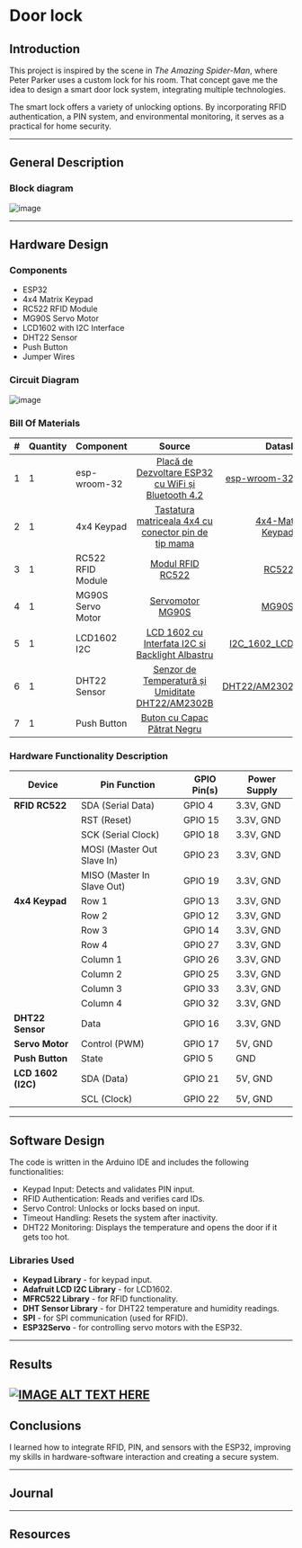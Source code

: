 # Door lock
## **Introduction**  
This project is inspired by the scene in *The Amazing Spider-Man*, where Peter Parker uses a custom lock for his room. That concept gave me the idea to design a smart door lock system, integrating multiple technologies.  

The smart lock offers a variety of unlocking options. By incorporating RFID authentication, a PIN system, and environmental monitoring, it serves as a practical for home security.  

---

## **General Description**  

### **Block diagram** 
![image](https://github.com/user-attachments/assets/4b978700-277b-4383-a625-a903e852e739)

---

## **Hardware Design**  
### **Components**  
- ESP32
- 4x4 Matrix Keypad 
- RC522 RFID Module 
- MG90S Servo Motor
- LCD1602 with I2C Interface 
- DHT22 Sensor
- Push Button  
- Jumper Wires 

### **Circuit Diagram**  
![image](https://github.com/user-attachments/assets/fa638d1b-7151-4399-ab14-fe481dd94a80)

### **Bill Of Materials**
|#|Quantity| Component             | Source                                                                                                                                                       | Datasheet |
|--|--------| --------------------- |:------------------------------------------------------------------------------------------------------------------------------------------------------------:| ---------:|
|1|1| esp-wroom-32          | [Placă de Dezvoltare ESP32 cu WiFi și Bluetooth 4.2](https://www.optimusdigital.ro/ro/placi-cu-bluetooth/4371-placa-de-dezvoltare-esp32-cu-wifi-i-bluetooth-42.html?search_query=ESP32+&results=28)|[esp-wroom-32.pdf](https://github.com/user-attachments/files/18102841/esp-wroom-32_datasheet_en.pdf)|
|2|1| 4x4 Keypad            | [Tastatura matriceala 4x4 cu conector pin de tip mama](https://www.optimusdigital.ro/ro/senzori-senzori-de-atingere/470-tastatura-matriceala-4x4-cu-conector-pin-de-tip-mama.html?search_query=4x4+keypad&results=4) |[4x4-Matrix-Keypad.pdf](https://github.com/user-attachments/files/18102987/27899-4x4-Matrix-Membrane-Keypad-v1.2.pdf)|
|3|1| RC522 RFID Module     | [Modul RFID RC522](https://www.optimusdigital.ro/ro/wireless-rfid/67-modul-cititor-rfid-mfrc522.html?search_query=rfid+rc522&results=5)|[RC522.pdf](https://github.com/user-attachments/files/18102988/RC522.pdf)|
|4|1| MG90S Servo Motor     | [Servomotor MG90S](https://www.optimusdigital.ro/ro/motoare-servomotoare/271-servomotor-mg90s.html?search_query=mg90s&results=1)|[MG90S.pdf](https://github.com/user-attachments/files/18102995/MG90S_Tower-Pro.pdf)|
|5|1| LCD1602 I2C           | [LCD 1602 cu Interfata I2C si Backlight Albastru](https://www.optimusdigital.ro/ro/optoelectronice-lcd-uri/2894-lcd-cu-interfata-i2c-si-backlight-albastru.html?search_query=lcd+i2c&results=17)|[I2C_1602_LCD.pdf](https://github.com/user-attachments/files/18103080/I2C_1602_LCD.pdf)|
|6|1| DHT22 Sensor          | [Senzor de Temperatură și Umiditate DHT22/AM2302B](https://www.optimusdigital.ro/ro/senzori-senzori-de-temperatura/3157-senzor-de-temperatura-i-umiditate-dht22am2302b.html?search_query=dht22&results=6)|[DHT22/AM2302.pdf](https://github.com/user-attachments/files/18103083/Digital%2Bhumidity%2Band%2Btemperature%2Bsensor%2BAM2302.pdf)|
|7|1| Push Button           | [Buton cu Capac Pătrat Negru](https://www.optimusdigital.ro/ro/butoane-i-comutatoare/1117-buton-cu-capac-patrat-negru.html?search_query=buton&results=215)                                  |     -     |

### **Hardware Functionality Description**
| **Device**            | **Pin Function**          | **GPIO Pin(s)**             | **Power Supply**     |
|-----------------------|---------------------------|-----------------------------|----------------------|
| **RFID RC522**        | SDA (Serial Data)         | GPIO 4                      | 3.3V, GND            |
|                       | RST (Reset)               | GPIO 15                     | 3.3V, GND            |
|                       | SCK (Serial Clock)        | GPIO 18                     | 3.3V, GND            |
|                       | MOSI (Master Out Slave In)| GPIO 23                     | 3.3V, GND            |
|                       | MISO (Master In Slave Out)| GPIO 19                     | 3.3V, GND            |
| **4x4 Keypad**        | Row 1                     | GPIO 13                     | 3.3V, GND            |
|                       | Row 2                     | GPIO 12                     | 3.3V, GND            |
|                       | Row 3                     | GPIO 14                     | 3.3V, GND            |
|                       | Row 4                     | GPIO 27                     | 3.3V, GND            |
|                       | Column 1                  | GPIO 26                     | 3.3V, GND            |
|                       | Column 2                  | GPIO 25                     | 3.3V, GND            |
|                       | Column 3                  | GPIO 33                     | 3.3V, GND            |
|                       | Column 4                  | GPIO 32                     | 3.3V, GND            |
| **DHT22 Sensor**      | Data                      | GPIO 16                     | 3.3V, GND            |
| **Servo Motor**       | Control (PWM)             | GPIO 17                     | 5V, GND              |
| **Push Button**       | State                     | GPIO 5                      | GND                  |
| **LCD 1602 (I2C)**    | SDA (Data)                | GPIO 21                     | 5V, GND              |
|                       | SCL (Clock)               | GPIO 22                     | 5V, GND              |

---

## **Software Design**  
The code is written in the Arduino IDE and includes the following functionalities:  
- Keypad Input: Detects and validates PIN input.  
- RFID Authentication: Reads and verifies card IDs.  
- Servo Control: Unlocks or locks based on input.  
- Timeout Handling: Resets the system after inactivity.  
- DHT22 Monitoring: Displays the temperature and opens the door if it gets too hot.

### **Libraries Used**  
- **Keypad Library** - for keypad input.  
- **Adafruit LCD I2C Library** - for LCD1602.  
- **MFRC522 Library** - for RFID functionality.  
- **DHT Sensor Library** - for DHT22 temperature and humidity readings.  
- **SPI** - for SPI communication (used for RFID).
- **ESP32Servo** - for controlling servo motors with the ESP32. 
---

## **Results**  
[![IMAGE ALT TEXT HERE](https://img.youtube.com/vi/VQCF18vdndk/0.jpg)](https://www.youtube.com/watch?v=VQCF18vdndk)
---

## **Conclusions**  
I learned how to integrate RFID, PIN, and sensors with the ESP32, improving my skills in hardware-software interaction and creating a secure system. 

---

## **Journal**  

---

## **Resources**  
